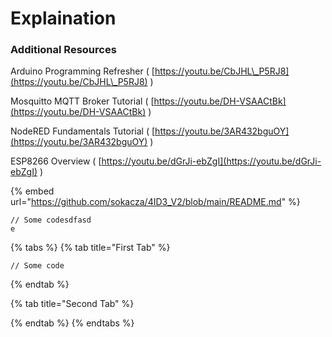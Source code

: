 # Explaination

### Additional Resources <a href="#_toc124977035" id="_toc124977035"></a>

Arduino Programming Refresher ( [https://youtu.be/CbJHL\_P5RJ8](https://youtu.be/CbJHL\_P5RJ8) )

Mosquitto MQTT Broker Tutorial ( [https://youtu.be/DH-VSAACtBk](https://youtu.be/DH-VSAACtBk) )

NodeRED Fundamentals Tutorial ( [https://youtu.be/3AR432bguOY](https://youtu.be/3AR432bguOY) )

ESP8266 Overview ( [https://youtu.be/dGrJi-ebZgI](https://youtu.be/dGrJi-ebZgI) )

{% embed url="https://github.com/sokacza/4ID3_V2/blob/main/README.md" %}

```
// Some codesdfasd
e
```

{% tabs %}
{% tab title="First Tab" %}
```
// Some code
```
{% endtab %}

{% tab title="Second Tab" %}

{% endtab %}
{% endtabs %}

